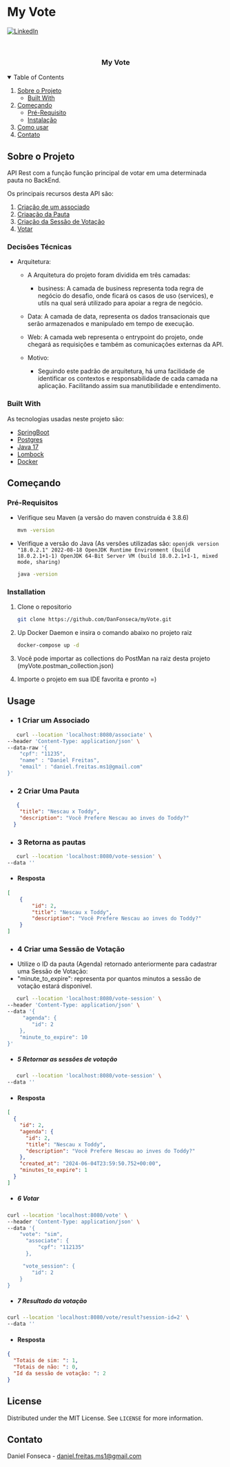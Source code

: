 # My Vote



[![LinkedIn][linkedin-shield]][linkedin-url]

<!-- PROJECT LOGO -->
<br />
<p align="center">
  <a href="https://github.com/othneildrew/Best-README-Template">
 </a>

<h3 align="center">My Vote</h3>




<!-- TABLE OF CONTENTS -->
<details open="open">
  <summary>Table of Contents</summary>
  <ol>
    <li>
      <a href="#about-the-project">Sobre o Projeto</a>
      <ul>
        <li><a href="#built-with">Built With</a></li>
      </ul>
    </li>
    <li>
      <a href="#getting-started">Começando</a>
      <ul>
        <li><a href="#prerequisites">Pré-Requisito</a></li>
        <li><a href="#installation">Instalação</a></li>
      </ul>
    </li>
    <li><a href="#usage">Como usar</a></li>
    <li><a href="#contact">Contato</a></li>
  </ol>
</details>



<!-- ABOUT THE PROJECT -->
## Sobre o Projeto
API Rest com a função função principal de votar em uma determinada pauta no BackEnd.

Os principais recursos desta API são:

<ol>
<li><a href="#1-criar-associado">Criação de um associado</a></li>
<li><a href="#2-criacaoo-da-pauta">Criaação da Pauta</a></li> 
<li><a href="#3-criacao-da-sessao-de-votacao">Criação da Sessão de Votação</a></li>
<li><a href="#4-make-transfer">Votar</a></li>
</ol>

### Decisões Técnicas

* Arquitetura:
    * A Arquitetura do projeto foram dividida em três camadas:
        * business: A camada de business representa toda regra de negócio do desafio, onde ficará os casos de uso (services),
          e utils na qual será utilizado para apoiar a regra de negócio.
    * Data: A camada de data, representa os dados transacionais que serão armazenados e manipulado em tempo de execução.
    * Web: A camada web representa o entrypoint do projeto, onde chegará as requisições e também as comunicações externas da API.


  * Motivo:
    * Seguindo este padrão de arquitetura, há uma facilidade de identificar os contextos e responsabilidade de cada camada na aplicação.
            Facilitando assim sua manutibilidade e entendimento.



### Built With

As tecnologias usadas neste projeto são:
* [SpringBoot](https://spring.io/projects/spring-boot)
* [Postgres](https://www.postgresql.org/)
* [Java 17](https://www.oracle.com/java/technologies/javase/jdk17-archive-downloads.html)
* [Lombock](https://projectlombok.org/)
* [Docker](https://www.docker.com/)



<!-- GETTING STARTED -->
## Começando

### Pré-Requisitos

* Verifique seu Maven (a versão do maven construída é 3.8.6)

  ```sh
  mvn -version
  ```

* Verifique a versão do Java (As versões utilizadas são: ````openjdk version "18.0.2.1" 2022-08-18
  OpenJDK Runtime Environment (build 18.0.2.1+1-1)
  OpenJDK 64-Bit Server VM (build 18.0.2.1+1-1, mixed mode, sharing)````

    ```sh
    java -version
    ```

### Installation

1. Clone o repositorio
   ```sh
   git clone https://github.com/DanFonseca/myVote.git
   ```
2. Up Docker Daemon e insira o comando abaixo no projeto raiz
   ```sh
   docker-compose up -d
   ```
   
3. Você pode importar as collections do PostMan na raiz desta  projeto (myVote.postman_collection.json)
4. Importe o projeto em sua IDE favorita e pronto =)

<!-- USAGE EXAMPLES -->
## Usage

* ### 1 Criar um Associado

```sh
   curl --location 'localhost:8080/associate' \
--header 'Content-Type: application/json' \
--data-raw '{
    "cpf": "11235",
    "name" : "Daniel Freitas",
    "email" : "daniel.freitas.ms1@gmail.com"
}'
   ```

* ### 2 Criar Uma Pauta
```json
   {
    "title": "Nescau x Toddy",
    "description": "Você Prefere Nescau ao inves do Toddy?"
  }
   ```

* ### 3 Retorna as pautas
```sh
   curl --location 'localhost:8080/vote-session' \
--data ''
   ```
* #### Resposta

```json
[
    {
        "id": 2,
        "title": "Nescau x Toddy",
        "description": "Você Prefere Nescau ao inves do Toddy?"
    }
]
   ```
    
* ### 4 Criar uma Sessão de Votação
 - Utilize o ID da pauta (Agenda) retornado anteriormente para cadastrar uma Sessão de Votação:
 - "minute_to_expire": representa por quantos minutos a sessão de votação estará disponivel.
```sh
   curl --location 'localhost:8080/vote-session' \
--header 'Content-Type: application/json' \
--data '{
     "agenda": {
        "id": 2
    },
    "minute_to_expire": 10
}'
   ```

* ##### 5   Retornar as sessões de votação

```sh
   curl --location 'localhost:8080/vote-session' \
--data ''
   ```
* #### Resposta

```json
[
  {
    "id": 2,
    "agenda": {
      "id": 2,
      "title": "Nescau x Toddy",
      "description": "Você Prefere Nescau ao inves do Toddy?"
    },
    "created_at": "2024-06-04T23:59:50.752+00:00",
    "minutes_to_expire": 1
  }
]
   ```

* ##### 6 Votar

```sh
curl --location 'localhost:8080/vote' \
--header 'Content-Type: application/json' \
--data '{
    "vote": "sim",
      "associate": {
          "cpf": "112135"
      },    

     "vote_session": {
        "id": 2
    }
}
   ```

* ##### 7 Resultado da votação

```sh
curl --location 'localhost:8080/vote/result?session-id=2' \
--data ''
   ```
* #### Resposta

```json
{
  "Totais de sim: ": 1,
  "Totais de não: ": 0,
  "Id da sessão de votação: ": 2
}
   ```

<!-- LICENSE -->
## License

Distributed under the MIT License. See `LICENSE` for more information.



<!-- CONTACT -->
## Contato

Daniel Fonseca  - daniel.freitas.ms1@gmail.com


<!-- MARKDOWN LINKS & IMAGES -->
<!-- https://www.markdownguide.org/basic-syntax/#reference-style-links -->
[stars-shield]: https://img.shields.io/github/stars/othneildrew/Best-README-Template.svg?style=for-the-badge
[stars-url]: https://github.com/othneildrew/Best-README-Template/stargazers
[linkedin-shield]: https://img.shields.io/badge/-LinkedIn-black.svg?style=for-the-badge&logo=linkedin&colorB=555
[linkedin-url]:https://www.linkedin.com/in/%F0%9F%91%A8%F0%9F%8F%BD%E2%80%8D%F0%9F%92%BB-daniel-freitas-28666a134/
